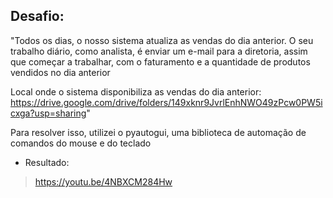 ## Desafio: 

"Todos os dias, o nosso sistema atualiza as vendas do dia anterior.
O seu trabalho diário, como analista, é enviar um e-mail para a diretoria, assim que começar a trabalhar, com o faturamento e a quantidade de produtos vendidos no dia anterior

Local onde o sistema disponibiliza as vendas do dia anterior: https://drive.google.com/drive/folders/149xknr9JvrlEnhNWO49zPcw0PW5icxga?usp=sharing"

Para resolver isso, utilizei o pyautogui, uma biblioteca de automação de comandos do mouse e do teclado

 
- Resultado:
>https://youtu.be/4NBXCM284Hw
